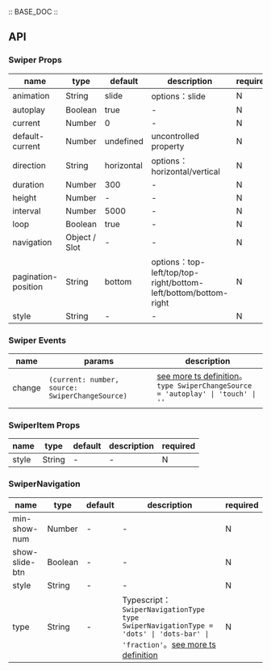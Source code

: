:: BASE_DOC ::

## API
### Swiper Props

name | type | default | description | required
-- | -- | -- | -- | --
animation | String | slide | options：slide | N
autoplay | Boolean | true | \- | N
current | Number | 0 | \- | N
default-current | Number | undefined | uncontrolled property | N
direction | String | horizontal | options：horizontal/vertical | N
duration | Number | 300 | \- | N
height | Number | - | \- | N
interval | Number | 5000 | \- | N
loop | Boolean | true | \- | N
navigation | Object / Slot | - | \- | N
pagination-position | String | bottom | options：top-left/top/top-right/bottom-left/bottom/bottom-right | N
style | String | - | \- | N

### Swiper Events

name | params | description
-- | -- | --
change | `(current: number, source: SwiperChangeSource)` | [see more ts definition](https://github.com/Tencent/tdesign-miniprogram/tree/develop/src/swiper/type.ts)。<br/>`type SwiperChangeSource = 'autoplay' \| 'touch' \| ''`<br/>

### SwiperItem Props

name | type | default | description | required
-- | -- | -- | -- | --
style | String | - | \- | N

### SwiperNavigation

name | type | default | description | required
-- | -- | -- | -- | --
min-show-num | Number | - | \- | N
show-slide-btn | Boolean | - | \- | N
style | String | - | \- | N
type | String | - | Typescript：`SwiperNavigationType` `type SwiperNavigationType = 'dots' \| 'dots-bar' \| 'fraction'`。[see more ts definition](https://github.com/Tencent/tdesign-miniprogram/tree/develop/src/swiper/type.ts) | N
